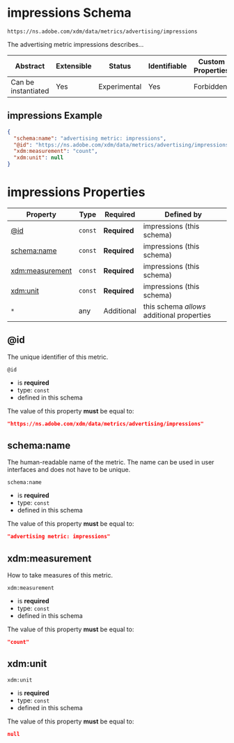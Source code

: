 
# impressions Schema

```
https://ns.adobe.com/xdm/data/metrics/advertising/impressions
```

The advertising metric impressions describes…

| Abstract | Extensible | Status | Identifiable | Custom Properties | Additional Properties | Defined In |
|----------|------------|--------|--------------|-------------------|-----------------------|------------|
| Can be instantiated | Yes | Experimental | Yes | Forbidden | Permitted | [data/impressions.schema.json](data/impressions.schema.json) |

## impressions Example
```json
{
  "schema:name": "advertising metric: impressions",
  "@id": "https://ns.adobe.com/xdm/data/metrics/advertising/impressions",
  "xdm:measurement": "count",
  "xdm:unit": null
}
```

# impressions Properties

| Property | Type | Required | Defined by |
|----------|------|----------|------------|
| [@id](#id) | `const` | **Required** | impressions (this schema) |
| [schema:name](#schemaname) | `const` | **Required** | impressions (this schema) |
| [xdm:measurement](#xdmmeasurement) | `const` | **Required** | impressions (this schema) |
| [xdm:unit](#xdmunit) | `const` | **Required** | impressions (this schema) |
| `*` | any | Additional | this schema *allows* additional properties |

## @id

The unique identifier of this metric.

`@id`
* is **required**
* type: `const`
* defined in this schema

The value of this property **must** be equal to:

```json
"https://ns.adobe.com/xdm/data/metrics/advertising/impressions"
```





## schema:name

The human-readable name of the metric. The name can be used in user interfaces and does not have to be unique.

`schema:name`
* is **required**
* type: `const`
* defined in this schema

The value of this property **must** be equal to:

```json
"advertising metric: impressions"
```





## xdm:measurement

How to take measures of this metric.

`xdm:measurement`
* is **required**
* type: `const`
* defined in this schema

The value of this property **must** be equal to:

```json
"count"
```





## xdm:unit


`xdm:unit`
* is **required**
* type: `const`
* defined in this schema

The value of this property **must** be equal to:

```json
null
```




